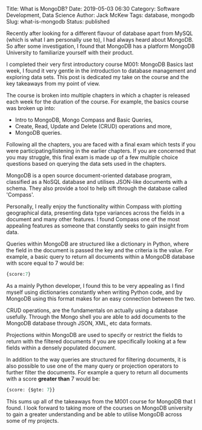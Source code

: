 Title: What is MongoDB?
Date: 2019-05-03 06:30
Category: Software Development, Data Science
Author: Jack McKew
Tags: database, mongodb
Slug: what-is-mongodb
Status: published

Recently after looking for a different flavour of database apart from MySQL (which is what I am personally use to), I had always heard about MongoDB. So after some investigation, I found that MongoDB has a platform MongoDB University to familiarize yourself with their product.

I completed their very first introductory course M001: MongoDB Basics last week, I found it very gentle in the introduction to database management and exploring data sets. This post is dedicated my take on the course and the key takeaways from my point of view.

The course is broken into multiple chapters in which a chapter is released each week for the duration of the course. For example, the basics course was broken up into:

-   Intro to MongoDB, Mongo Compass and Basic Queries,
-   Create, Read, Update and Delete (CRUD) operations and more,
-   MongoDB queries.

Following all the chapters, you are faced with a final exam which tests if you were participating/listening in the earlier chapters. If you are concerned that you may struggle, this final exam is made up of a few multiple choice questions based on querying the data sets used in the chapters.

MongoDB is a open source document-oriented database program, classified as a NoSQL database and utilises JSON-like documents with a schema. They also provide a tool to help sift through the database called 'Compass'.

Personally, I really enjoy the functionality within Compass with plotting geographical data, presenting data type variances across the fields in a document and many other features. I found Compass one of the most appealing features as someone that constantly seeks to gain insight from data.

Queries within MongoDB are structured like a dictionary in Python, where the field in the document is passed the key and the criteria is the value. For example, a basic query to return all documents within a MongoDB database with score equal to 7 would be:

``` python
{score:7}
```

As a mainly Python developer, I found this to be very appealing as I find myself using dictionaries constantly when writing Python code, and by MongoDB using this format makes for an easy connection between the two.

CRUD operations, are the fundamentals on actually using a database usefully. Through the Mongo shell you are able to add documents to the MongoDB database through JSON, XML, etc data formats.

Projections within MongoDB are used to specify or restrict the fields to return with the filtered documents if you are specifically looking at a few fields within a densely populated document.

In addition to the way queries are structured for filtering documents, it is also possible to use one of the many query or projection operators to further filter the documents. For example a query to return all documents with a score **greater than** 7 would be:

``` python
{score: {$gte: 7}}
```

This sums up all of the takeaways from the M001 course for MongoDB that I found. I look forward to taking more of the courses on MongoDB university to gain a greater understanding and be able to utilise MongoDB across some of my projects.
